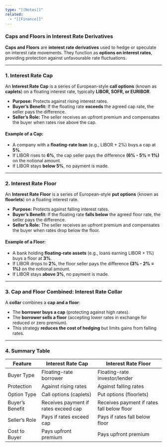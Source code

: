 ```yaml
---
type: "[[Notes]]"
related:
  - "[[Finance]]"
---
```


### **Caps and Floors in Interest Rate Derivatives**

**Caps and Floors** are **interest rate derivatives** used to hedge or speculate on interest rate movements. They function as **options on interest rates**, providing protection against unfavourable rate fluctuations.

---

### **1. Interest Rate Cap**

An **Interest Rate Cap** is a series of European-style **call options** (known as **caplets**) on a floating interest rate, typically **LIBOR, SOFR, or EURIBOR**.

- **Purpose:** Protects against rising interest rates.
- **Buyer’s Benefit:** If the floating rate **exceeds** the agreed cap rate, the seller pays the difference.
- **Seller’s Role:** The seller receives an upfront premium and compensates the buyer when rates rise above the cap.

#### **Example of a Cap:**

- A company with a **floating-rate loan** (e.g., LIBOR + 2%) buys a cap at **5%**.
- If LIBOR rises to **6%**, the cap seller pays the difference **(6% - 5% = 1%)** on the notional amount.
- If LIBOR stays **below 5%**, no payment is made.

---

### **2. Interest Rate Floor**

An **Interest Rate Floor** is a series of European-style **put options** (known as **floorlets**) on a floating interest rate.

- **Purpose:** Protects against falling interest rates.
- **Buyer’s Benefit:** If the floating rate **falls below** the agreed floor rate, the seller pays the difference.
- **Seller’s Role:** The seller receives an upfront premium and compensates the buyer when rates drop below the floor.

#### **Example of a Floor:**

- A bank holding **floating-rate assets** (e.g., loans earning LIBOR + 1%) buys a floor at **3%**.
- If LIBOR drops to **2%**, the floor seller pays the difference **(3% - 2% = 1%)** on the notional amount.
- If LIBOR stays **above 3%**, no payment is made.

---

### **3. Cap and Floor Combined: Interest Rate Collar**

A **collar** combines a **cap and a floor**:

- The **borrower buys a cap** (protecting against high rates).
- The **borrower sells a floor** (accepting lower rates in exchange for reduced or zero premium).
- This strategy **reduces the cost of hedging** but limits gains from falling rates.

---

### **4. Summary Table**

|Feature|Interest Rate Cap|Interest Rate Floor|
|---|---|---|
|Buyer Type|Floating-rate borrower|Floating-rate investor/lender|
|Protection|Against rising rates|Against falling rates|
|Option Type|Call options (caplets)|Put options (floorlets)|
|Buyer’s Benefit|Receives payment if rates exceed cap|Receives payment if rates fall below floor|
|Seller’s Role|Pays if rates exceed cap|Pays if rates fall below floor|
|Cost to Buyer|Pays upfront premium|Pays upfront premium|